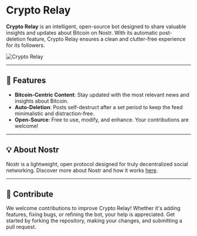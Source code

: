 # Crypto Relay

**Crypto Relay** is an intelligent, open-source bot designed to share valuable insights and updates about Bitcoin on Nostr. With its automatic post-deletion feature, Crypto Relay ensures a clean and clutter-free experience for its followers.

![Crypto Relay](https://github.com/user-attachments/assets/1fc683c2-6a1c-4da9-8e98-26f897e3057c)

---

## 🚀 Features

- **Bitcoin-Centric Content**: Stay updated with the most relevant news and insights about Bitcoin.
- **Auto-Deletion**: Posts self-destruct after a set period to keep the feed minimalistic and distraction-free.
- **Open-Source**: Free to use, modify, and enhance. Your contributions are welcome!
---

## 💡 About Nostr

Nostr is a lightweight, open protocol designed for truly decentralized social networking. Discover more about Nostr and how it works [here](https://nostr.com/).

---

## 🤝 Contribute

We welcome contributions to improve Crypto Relay! Whether it's adding features, fixing bugs, or refining the bot, your help is appreciated. Get started by forking the repository, making your changes, and submitting a pull request.
